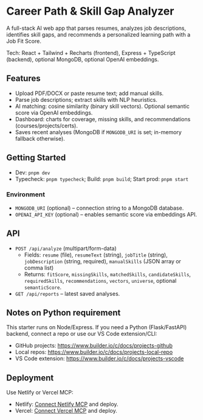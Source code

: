 # Career Path & Skill Gap Analyzer

A full-stack AI web app that parses resumes, analyzes job descriptions, identifies skill gaps, and recommends a personalized learning path with a Job Fit Score.

Tech: React + Tailwind + Recharts (frontend), Express + TypeScript (backend), optional MongoDB, optional OpenAI embeddings.

## Features
- Upload PDF/DOCX or paste resume text; add manual skills.
- Parse job descriptions; extract skills with NLP heuristics.
- AI matching: cosine similarity (binary skill vectors). Optional semantic score via OpenAI embeddings.
- Dashboard: charts for coverage, missing skills, and recommendations (courses/projects/certs).
- Saves recent analyses (MongoDB if `MONGODB_URI` is set; in-memory fallback otherwise).

## Getting Started
- Dev: `pnpm dev`
- Typecheck: `pnpm typecheck`; Build: `pnpm build`; Start prod: `pnpm start`

### Environment
- `MONGODB_URI` (optional) – connection string to a MongoDB database.
- `OPENAI_API_KEY` (optional) – enables semantic score via embeddings API.

## API
- `POST /api/analyze` (multipart/form-data)
  - Fields: `resume` (file), `resumeText` (string), `jobTitle` (string), `jobDescription` (string, required), `manualSkills` (JSON array or comma list)
  - Returns: `fitScore`, `missingSkills`, `matchedSkills`, `candidateSkills`, `requiredSkills`, `recommendations`, `vectors`, `universe`, optional `semanticScore`.
- `GET /api/reports` – latest saved analyses.

## Notes on Python requirement
This starter runs on Node/Express. If you need a Python (Flask/FastAPI) backend, connect a repo or use our VS Code extension/CLI:
- GitHub projects: https://www.builder.io/c/docs/projects-github
- Local repos: https://www.builder.io/c/docs/projects-local-repo
- VS Code extension: https://www.builder.io/c/docs/projects-vscode

## Deployment
Use Netlify or Vercel MCP:
- Netlify: [Connect Netlify MCP](#open-mcp-popover) and deploy.
- Vercel: [Connect Vercel MCP](#open-mcp-popover) and deploy.

